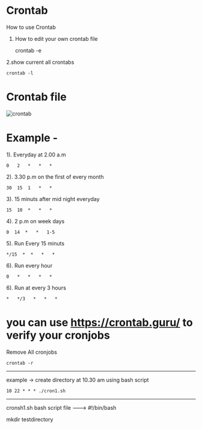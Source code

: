 # Crontab
How to use Crontab

1. How to edit your own crontab file

    crontab -e
    
2.show current all crontabs
    
    crontab -l
    
 # Crontab file
 
![crontab](https://user-images.githubusercontent.com/47558327/145251444-8d1ef4ea-491d-4ce5-9839-e2cc025336fb.png)


# Example - 

1). Everyday at 2.00 a.m

    0   2   *   *   *
    
2). 3.30 p.m on the first of every month

    30  15  1   *   *
    
3). 15 minuts after mid night everyday

    15  10  *   *   *
    
4). 2 p.m on week days

    0  14  *   *   1-5
    
5). Run Every 15 minuts 

    */15  *  *   *   *

6). Run every hour

    0   *   *   *   *
    
6). Run at every 3 hours

    *   */3   *   *   *
    
# you can use https://crontab.guru/ to verify your cronjobs


Remove All cronjobs
    
    crontab -r

-----------------------------------------------------------------

example -> create directory at 10.30 am using bash script

    10 22 * * * ./cron1.sh

-------------------------------------------------------------------
cronsh1.sh bash script file --->
#!/bin/bash

mkdir testdirectory


